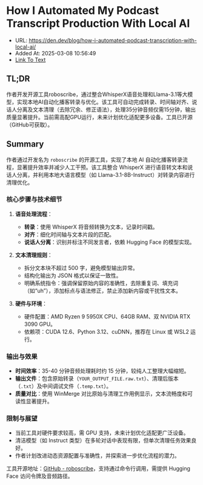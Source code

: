 # How I Automated My Podcast Transcript Production With Local AI
- URL: https://den.dev/blog/how-i-automated-podcast-transcription-with-local-ai/
- Added At: 2025-03-08 10:56:49
- [Link To Text](2025-03-08-how-i-automated-my-podcast-transcript-production-with-local-ai_raw.md)

## TL;DR
作者开发开源工具roboscribe，通过整合WhisperX语音处理和Llama-3.1等大模型，实现本地AI自动化播客转录与优化。该工具可自动完成转录、时间轴对齐、说话人分离及文本清理（去除冗余、修正语法），处理35分钟音频仅需15分钟，输出质量显著提升。当前需高配GPU运行，未来计划优化适配更多设备。工具已开源（GitHub可获取）。

## Summary
作者通过开发名为 `roboscribe` 的开源工具，实现了本地 AI 自动化播客转录流程，显著提升效率并减少人工干预。该工具整合 WhisperX 进行语音转文本和说话人分离，并利用本地大语言模型（如 Llama-3.1-8B-Instruct）对转录内容进行清理优化。

### 核心步骤与技术细节
1. **语音处理流程**：
   - **转录**：使用 WhisperX 将音频转换为文本，记录时间戳。
   - **对齐**：细化时间轴与文本片段的匹配。
   - **说话人分离**：识别并标注不同发言者，依赖 Hugging Face 的模型实现。
   
2. **文本清理规则**：
   - 拆分文本块不超过 500 字，避免模型输出异常。
   - 结构化输出为 JSON 格式以保证一致性。
   - 明确系统指令：强调保留原始内容的准确性，去除重复词、填充词（如“uh”），添加标点与语法修正，禁止添加新内容或干扰性文本。

3. **硬件与环境**：
   - 硬件配置：AMD Ryzen 9 5950X CPU、64GB RAM、双 NVIDIA RTX 3090 GPU。
   - 依赖项：CUDA 12.6、Python 3.12、cuDNN，推荐在 Linux 或 WSL2 运行。

### 输出与效果
- **时间效率**：35-40 分钟音频处理耗时约 15 分钟，较纯人工整理大幅缩短。
- **输出文件**：包含原始转录（`YOUR_OUTPUT_FILE.raw.txt`）、清理后版本（`.txt`）及中间调试文件（`.temp.txt`）。
- **质量对比**：使用 WinMerge 对比原始与清理工作用例显示，文本流畅度和可读性显著提升。

### 限制与展望
- 当前工具对硬件要求较高，需 GPU 支持，未来计划优化适配更广泛设备。
- 清洁模型（如 Instruct 类型）在多轮对话中表现有限，但单次清理任务效果良好。
- 作者计划改进动态资源配置与准确性，并探索进一步优化流程的潜力。

工具开源地址：[GitHub - roboscribe](https://github.com/dend/roboscribe)，支持通过命令行调用，需提供 Hugging Face 访问令牌及音频路径。
